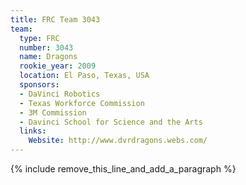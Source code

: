 ```yaml
---
title: FRC Team 3043
team:
  type: FRC
  number: 3043
  name: Dragons
  rookie_year: 2009
  location: El Paso, Texas, USA
  sponsors:
  - DaVinci Robotics
  - Texas Workforce Commission
  - 3M Commission
  - Davinci School for Science and the Arts
  links:
    Website: http://www.dvrdragons.webs.com/
---
```


{% include remove_this_line_and_add_a_paragraph %}
